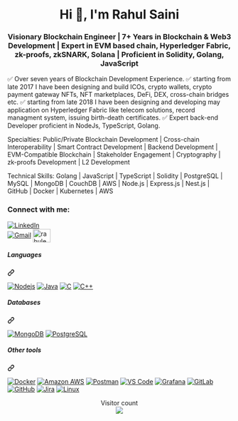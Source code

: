 <h1 align="center">Hi 👋, I'm Rahul Saini</h1>
<h3 align="center">Visionary Blockchain Engineer | 7+ Years in Blockchain & Web3 Development | Expert in EVM based chain, Hyperledger Fabric, zk-proofs, zkSNARK, Solana | Proficient in Solidity, Golang, JavaScript</h3>

✅ Over seven years of Blockchain Development Experience. 
✅ starting from late 2017 I have been designing and build ICOs, crypto wallets, crypto payment gateway NFTs, NFT marketplaces, DeFi, DEX, cross-chain bridges etc.
✅ starting from late 2018 I have been designing and developing may application on Hyperledger Fabric like telecom solutions, record managment system, issuing birth-death certificates.
✅ Expert back-end Developer proficient in NodeJs, TypeScript, Golang.


Specialties: Public/Private Blockchain Development | Cross-chain Interoperability | Smart Contract Development | Backend Development | EVM-Compatible Blockchain | Stakeholder Engagement | Cryptography | zk-proofs Development | L2 Development

Technical Skills: Golang | JavaScript | TypeScript | Solidity | PostgreSQL | MySQL |  MongoDB | CouchDB | AWS | Node.js | Express.js | Nest.js | GitHub | Docker | Kubernetes | AWS

<h3 align="left">Connect with me:</h3>
<p dir="auto">
<a href="https://www.linkedin.com/in/rahuleum" rel="nofollow"><img src="https://camo.githubusercontent.com/0b601f520ff776c1d0c7552d97fbb6d72235c8fa1b348b414e7fe7b2d8a1a1a9/68747470733a2f2f696d672e736869656c64732e696f2f62616467652f2d4c494e4b4544494e2d3030373742353f7374796c653d666f722d7468652d6261646765266c6f676f3d6c696e6b6564696e266c6f676f436f6c6f723d7768697465" alt="LinkedIn" data-canonical-src="https://img.shields.io/badge/-LINKEDIN-0077B5?style=for-the-badge&amp;logo=linkedin&amp;logoColor=white" style="max-width: 100%;"></a><br>
<a href="mailto:rahuleum@gmail.com"><img src="https://camo.githubusercontent.com/89c9dc26ae72f50c12809fc4d3c989e87e331362ff8e8cd591a27ab9fe30c69c/68747470733a2f2f696d672e736869656c64732e696f2f62616467652f2d474d41494c2d4431343833363f7374796c653d666f722d7468652d6261646765266c6f676f3d676d61696c266c6f676f436f6c6f723d7768697465" alt="Gmail" data-canonical-src="https://img.shields.io/badge/-GMAIL-D14836?style=for-the-badge&amp;logo=gmail&amp;logoColor=white" style="max-width: 100%;"></a>
<a href="https://twitter.com/rahuleum" target="blank"><img align="center" src="https://cdn.jsdelivr.net/npm/simple-icons@3.0.1/icons/twitter.svg" alt="rahuleum" height="30" width="40" /></a>

<br clear="left" />

<div class="markdown-heading" dir="auto"><h5 class="heading-element" dir="auto">Languages </h5><a id="user-content-languages-i-use" class="anchor" aria-label="Permalink: Languages I use" href="#languages-i-use"><svg class="octicon octicon-link" viewBox="0 0 16 16" version="1.1" width="16" height="16" aria-hidden="true"><path d="m7.775 3.275 1.25-1.25a3.5 3.5 0 1 1 4.95 4.95l-2.5 2.5a3.5 3.5 0 0 1-4.95 0 .751.751 0 0 1 .018-1.042.751.751 0 0 1 1.042-.018 1.998 1.998 0 0 0 2.83 0l2.5-2.5a2.002 2.002 0 0 0-2.83-2.83l-1.25 1.25a.751.751 0 0 1-1.042-.018.751.751 0 0 1-.018-1.042Zm-4.69 9.64a1.998 1.998 0 0 0 2.83 0l1.25-1.25a.751.751 0 0 1 1.042.018.751.751 0 0 1 .018 1.042l-1.25 1.25a3.5 3.5 0 1 1-4.95-4.95l2.5-2.5a3.5 3.5 0 0 1 4.95 0 .751.751 0 0 1-.018 1.042.751.751 0 0 1-1.042.018 1.998 1.998 0 0 0-2.83 0l-2.5 2.5a1.998 1.998 0 0 0 0 2.83Z"></path></svg></a></div>

<p dir="auto">
    <a target="_blank" rel="noopener noreferrer nofollow" href="https://camo.githubusercontent.com/093758c26020389c98786810f18b53dd32a7e1337c9da8a1e40e6ca0fc0ed5dc/68747470733a2f2f696d672e736869656c64732e696f2f62616467652f2d4e6f64656a732d626c61636b3f7374796c653d666c61742d737175617265266c6f676f3d4e6f64652e6a73"><img src="https://camo.githubusercontent.com/093758c26020389c98786810f18b53dd32a7e1337c9da8a1e40e6ca0fc0ed5dc/68747470733a2f2f696d672e736869656c64732e696f2f62616467652f2d4e6f64656a732d626c61636b3f7374796c653d666c61742d737175617265266c6f676f3d4e6f64652e6a73"
        alt="Nodejs" data-canonical-src="https://img.shields.io/badge/-Nodejs-black?style=flat-square&amp;logo=Node.js" style="max-width: 100%;"></a>
    <a target="_blank" rel="noopener noreferrer nofollow" href="https://camo.githubusercontent.com/5948b937d4e1456bfa7b7beccf52cb76f4d30aa76e193fa732a8948f058aa11f/68747470733a2f2f696d672e736869656c64732e696f2f62616467652f2d6a6176612d4533344138363f7374796c653d666c61742d737175617265266c6f676f3d6a617661"><img src="https://camo.githubusercontent.com/5948b937d4e1456bfa7b7beccf52cb76f4d30aa76e193fa732a8948f058aa11f/68747470733a2f2f696d672e736869656c64732e696f2f62616467652f2d6a6176612d4533344138363f7374796c653d666c61742d737175617265266c6f676f3d6a617661"
        alt="Java" data-canonical-src="https://img.shields.io/badge/-java-E34A86?style=flat-square&amp;logo=java" style="max-width: 100%;"></a>
    <a target="_blank" rel="noopener noreferrer nofollow" href="https://camo.githubusercontent.com/907ac2102998ee48722a4bbb77fef267de454903eab9df9bc47f70f31adf34da/68747470733a2f2f696d672e736869656c64732e696f2f62616467652f432d2532333030353939432e7376673f267374796c653d666f722d7468652d6261646765266c6f676f3d43266c6f676f436f6c6f723d7768697465253232"><img src="https://camo.githubusercontent.com/907ac2102998ee48722a4bbb77fef267de454903eab9df9bc47f70f31adf34da/68747470733a2f2f696d672e736869656c64732e696f2f62616467652f432d2532333030353939432e7376673f267374796c653d666f722d7468652d6261646765266c6f676f3d43266c6f676f436f6c6f723d7768697465253232"
        alt="C" data-canonical-src="https://img.shields.io/badge/C-%2300599C.svg?&amp;style=for-the-badge&amp;logo=C&amp;logoColor=white%22" style="max-width: 100%;"></a>
    <a target="_blank" rel="noopener noreferrer nofollow" href="https://camo.githubusercontent.com/dccf6edd5610b0ee932a6403cc6a69d0a530614fc0605cdb20ca5dca906f3f06/68747470733a2f2f696d672e736869656c64732e696f2f62616467652f432b2b2d2532333030353939432e7376673f267374796c653d666f722d7468652d6261646765266c6f676f3d432b2b266c6f676f436f6c6f723d7768697465253232"><img src="https://camo.githubusercontent.com/dccf6edd5610b0ee932a6403cc6a69d0a530614fc0605cdb20ca5dca906f3f06/68747470733a2f2f696d672e736869656c64732e696f2f62616467652f432b2b2d2532333030353939432e7376673f267374796c653d666f722d7468652d6261646765266c6f676f3d432b2b266c6f676f436f6c6f723d7768697465253232"
        alt="C++" data-canonical-src="https://img.shields.io/badge/C++-%2300599C.svg?&amp;style=for-the-badge&amp;logo=C++&amp;logoColor=white%22" style="max-width: 100%;"></a>
</p>

<div class="markdown-heading" dir="auto">
    <h5 class="heading-element" dir="auto">Databases 
</h5>
    <a id="user-content-databases-i-use" class="anchor" aria-label="Permalink: Databases" href="#databases-i-use">
        <svg class="octicon octicon-link" viewBox="0 0 16 16" version="1.1" width="16" height="16" aria-hidden="true">
            <path d="m7.775 3.275 1.25-1.25a3.5 3.5 0 1 1 4.95 4.95l-2.5 2.5a3.5 3.5 0 0 1-4.95 0 .751.751 0 0 1 .018-1.042.751.751 0 0 1 1.042-.018 1.998 1.998 0 0 0 2.83 0l2.5-2.5a2.002 2.002 0 0 0-2.83-2.83l-1.25 1.25a.751.751 0 0 1-1.042-.018.751.751 0 0 1-.018-1.042Zm-4.69 9.64a1.998 1.998 0 0 0 2.83 0l1.25-1.25a.751.751 0 0 1 1.042.018.751.751 0 0 1 .018 1.042l-1.25 1.25a3.5 3.5 0 1 1-4.95-4.95l2.5-2.5a3.5 3.5 0 0 1 4.95 0 .751.751 0 0 1-.018 1.042.751.751 0 0 1-1.042.018 1.998 1.998 0 0 0-2.83 0l-2.5 2.5a1.998 1.998 0 0 0 0 2.83Z"></path>
        </svg>
    </a>
</div>

<p dir="auto">
    <a target="_blank" rel="noopener noreferrer nofollow" href="https://camo.githubusercontent.com/f04ee2653c40aab025035e9ea4aec1f116490dd66322269ad16d5c1e8e1b1840/68747470733a2f2f696d672e736869656c64732e696f2f62616467652f2d4d6f6e676f44422d626c61636b3f7374796c653d666c61742d737175617265266c6f676f3d6d6f6e676f6462"><img src="https://camo.githubusercontent.com/f04ee2653c40aab025035e9ea4aec1f116490dd66322269ad16d5c1e8e1b1840/68747470733a2f2f696d672e736869656c64732e696f2f62616467652f2d4d6f6e676f44422d626c61636b3f7374796c653d666c61742d737175617265266c6f676f3d6d6f6e676f6462"
        alt="MongoDB" data-canonical-src="https://img.shields.io/badge/-MongoDB-black?style=flat-square&amp;logo=mongodb" style="max-width: 100%;"></a>
    <a target="_blank" rel="noopener noreferrer nofollow" href="https://camo.githubusercontent.com/ef0bda2bd7fdd90f1a97d882658b54493ddff38099a4d1049a32b7012f53f9dd/68747470733a2f2f696d672e736869656c64732e696f2f62616467652f2d506f737467726553514c2d3333363739313f7374796c653d666c61742d737175617265266c6f676f3d706f737467726573716c"><img src="https://camo.githubusercontent.com/ef0bda2bd7fdd90f1a97d882658b54493ddff38099a4d1049a32b7012f53f9dd/68747470733a2f2f696d672e736869656c64732e696f2f62616467652f2d506f737467726553514c2d3333363739313f7374796c653d666c61742d737175617265266c6f676f3d706f737467726573716c"
        alt="PostgreSQL" data-canonical-src="https://img.shields.io/badge/-PostgreSQL-336791?style=flat-square&amp;logo=postgresql" style="max-width: 100%;"></a>
</p>

<div class="markdown-heading" dir="auto">
    <h5 class="heading-element" dir="auto">Other tools</h5>
    <a id="user-content-some-of-the-tools-i-have-worked-with" class="anchor" aria-label="Permalink: Other tools" href="#some-of-the-tools-i-have-worked-with">
        <svg class="octicon octicon-link" viewBox="0 0 16 16" version="1.1" width="16" height="16" aria-hidden="true">
            <path d="m7.775 3.275 1.25-1.25a3.5 3.5 0 1 1 4.95 4.95l-2.5 2.5a3.5 3.5 0 0 1-4.95 0 .751.751 0 0 1 .018-1.042.751.751 0 0 1 1.042-.018 1.998 1.998 0 0 0 2.83 0l2.5-2.5a2.002 2.002 0 0 0-2.83-2.83l-1.25 1.25a.751.751 0 0 1-1.042-.018.751.751 0 0 1-.018-1.042Zm-4.69 9.64a1.998 1.998 0 0 0 2.83 0l1.25-1.25a.751.751 0 0 1 1.042.018.751.751 0 0 1 .018 1.042l-1.25 1.25a3.5 3.5 0 1 1-4.95-4.95l2.5-2.5a3.5 3.5 0 0 1 4.95 0 .751.751 0 0 1-.018 1.042.751.751 0 0 1-1.042.018 1.998 1.998 0 0 0-2.83 0l-2.5 2.5a1.998 1.998 0 0 0 0 2.83Z"></path>
        </svg>
    </a>
</div>

<p dir="auto">
    <a target="_blank" rel="noopener noreferrer nofollow" href="https://camo.githubusercontent.com/61dab8798bb1033e9534dd6b40946e0dd694f65ee7924f75fc123a05108c8169/68747470733a2f2f696d672e736869656c64732e696f2f62616467652f2d446f636b65722d626c61636b3f7374796c653d666c61742d737175617265266c6f676f3d646f636b6572"><img src="https://camo.githubusercontent.com/61dab8798bb1033e9534dd6b40946e0dd694f65ee7924f75fc123a05108c8169/68747470733a2f2f696d672e736869656c64732e696f2f62616467652f2d446f636b65722d626c61636b3f7374796c653d666c61742d737175617265266c6f676f3d646f636b6572"
        alt="Docker" data-canonical-src="https://img.shields.io/badge/-Docker-black?style=flat-square&amp;logo=docker" style="max-width: 100%;"></a>
    <a target="_blank" rel="noopener noreferrer nofollow" href="https://camo.githubusercontent.com/362566f85f9e832ffadbb76f93c8f38e5c0d4954a6cb86bffccebce5bc3060c7/68747470733a2f2f696d672e736869656c64732e696f2f62616467652f416d617a6f6e2532304157532d3233324633453f7374796c653d666c61742d737175617265266c6f676f3d616d617a6f6e2d617773"><img src="https://camo.githubusercontent.com/362566f85f9e832ffadbb76f93c8f38e5c0d4954a6cb86bffccebce5bc3060c7/68747470733a2f2f696d672e736869656c64732e696f2f62616467652f416d617a6f6e2532304157532d3233324633453f7374796c653d666c61742d737175617265266c6f676f3d616d617a6f6e2d617773"
        alt="Amazon AWS" data-canonical-src="https://img.shields.io/badge/Amazon%20AWS-232F3E?style=flat-square&amp;logo=amazon-aws" style="max-width: 100%;"></a>
    <a target="_blank" rel="noopener noreferrer nofollow" href="https://camo.githubusercontent.com/e932207c8c7012db8a7db499b282f3879822092d787d8729a2753e633f9292b2/68747470733a2f2f696d672e736869656c64732e696f2f62616467652f506f73746d616e2d626c61636b3f7374796c653d666c61742d737175617265266c6f676f3d706f73746d616e"><img src="https://camo.githubusercontent.com/e932207c8c7012db8a7db499b282f3879822092d787d8729a2753e633f9292b2/68747470733a2f2f696d672e736869656c64732e696f2f62616467652f506f73746d616e2d626c61636b3f7374796c653d666c61742d737175617265266c6f676f3d706f73746d616e"
        alt="Postman" data-canonical-src="https://img.shields.io/badge/Postman-black?style=flat-square&amp;logo=postman" style="max-width: 100%;"></a>
    <a target="_blank" rel="noopener noreferrer nofollow" href="https://camo.githubusercontent.com/81d6cb4cad33bc6441ad98d8ef8b19819e86b4ac48bf7cc099e1614ffea01ed0/68747470733a2f2f696d672e736869656c64732e696f2f62616467652f2d5653253230436f64652d3030374143433f7374796c653d666c61742d737175617265266c6f676f3d76697375616c2d73747564696f2d636f6465"><img src="https://camo.githubusercontent.com/81d6cb4cad33bc6441ad98d8ef8b19819e86b4ac48bf7cc099e1614ffea01ed0/68747470733a2f2f696d672e736869656c64732e696f2f62616467652f2d5653253230436f64652d3030374143433f7374796c653d666c61742d737175617265266c6f676f3d76697375616c2d73747564696f2d636f6465"
        alt="VS Code" data-canonical-src="https://img.shields.io/badge/-VS%20Code-007ACC?style=flat-square&amp;logo=visual-studio-code" style="max-width: 100%;"></a>
    <a target="_blank" rel="noopener noreferrer nofollow" href="https://camo.githubusercontent.com/ac2c32df4f723e33bac7362fd24990fc12c71e2af26d5a167f2cc83ec1ebbcae/68747470733a2f2f696d672e736869656c64732e696f2f62616467652f47726166616e612d626c61636b3f7374796c653d666c61742d737175617265266c6f676f3d67726166616e61"><img src="https://camo.githubusercontent.com/ac2c32df4f723e33bac7362fd24990fc12c71e2af26d5a167f2cc83ec1ebbcae/68747470733a2f2f696d672e736869656c64732e696f2f62616467652f47726166616e612d626c61636b3f7374796c653d666c61742d737175617265266c6f676f3d67726166616e61"
        alt="Grafana" data-canonical-src="https://img.shields.io/badge/Grafana-black?style=flat-square&amp;logo=grafana" style="max-width: 100%;"></a>
    <a target="_blank" rel="noopener noreferrer nofollow" href="https://camo.githubusercontent.com/22b9f53a2fa8c1fd859d3b450c90d1ba59928bf74c5dd33484d9ec9f2d0a553a/68747470733a2f2f696d672e736869656c64732e696f2f62616467652f4769744c61622d2532334643413132312e7376673f267374796c653d666f722d7468652d6261646765266c6f676f3d4769744c6162266c6f676f436f6c6f723d7768697465253232266c696e6b3d68747470733a2f2f6769746875622e636f6d2f636d6a6167746170"><img src="https://camo.githubusercontent.com/22b9f53a2fa8c1fd859d3b450c90d1ba59928bf74c5dd33484d9ec9f2d0a553a/68747470733a2f2f696d672e736869656c64732e696f2f62616467652f4769744c61622d2532334643413132312e7376673f267374796c653d666f722d7468652d6261646765266c6f676f3d4769744c6162266c6f676f436f6c6f723d7768697465253232266c696e6b3d68747470733a2f2f6769746875622e636f6d2f636d6a6167746170"
        alt="GitLab" data-canonical-src="https://img.shields.io/badge/GitLab-%23FCA121.svg?&amp;style=for-the-badge&amp;logo=GitLab&amp;logoColor=white%22&amp;link=https://github.com/cmjagtap" style="max-width: 100%;"></a>
    <a target="_blank" rel="noopener noreferrer nofollow" href="https://camo.githubusercontent.com/9006892123529deba5e74924dc63e2da24fe7726167a2cd2234c66bc5a5840bd/68747470733a2f2f696d672e736869656c64732e696f2f62616467652f4769744875622d2532333138313731372e7376673f267374796c653d666f722d7468652d6261646765266c6f676f3d476974487562266c6f676f436f6c6f723d7768697465253232266c696e6b3d68747470733a2f2f6769746875622e636f6d2f636d6a6167746170"><img src="https://camo.githubusercontent.com/9006892123529deba5e74924dc63e2da24fe7726167a2cd2234c66bc5a5840bd/68747470733a2f2f696d672e736869656c64732e696f2f62616467652f4769744875622d2532333138313731372e7376673f267374796c653d666f722d7468652d6261646765266c6f676f3d476974487562266c6f676f436f6c6f723d7768697465253232266c696e6b3d68747470733a2f2f6769746875622e636f6d2f636d6a6167746170"
        alt="GitHub" data-canonical-src="https://img.shields.io/badge/GitHub-%23181717.svg?&amp;style=for-the-badge&amp;logo=GitHub&amp;logoColor=white%22&amp;link=https://github.com/cmjagtap" style="max-width: 100%;"></a>
    <a target="_blank" rel="noopener noreferrer nofollow" href="https://camo.githubusercontent.com/20ddabbe8edaac27288551f77b42366643e3e40c6a1e9144eaf34f943ac0eacb/68747470733a2f2f696d672e736869656c64732e696f2f62616467652f4a6972612d2532333030353243432e7376673f267374796c653d666f722d7468652d6261646765266c6f676f3d4a697261266c6f676f436f6c6f723d7768697465253232"><img src="https://camo.githubusercontent.com/20ddabbe8edaac27288551f77b42366643e3e40c6a1e9144eaf34f943ac0eacb/68747470733a2f2f696d672e736869656c64732e696f2f62616467652f4a6972612d2532333030353243432e7376673f267374796c653d666f722d7468652d6261646765266c6f676f3d4a697261266c6f676f436f6c6f723d7768697465253232"
        alt="Jira" data-canonical-src="https://img.shields.io/badge/Jira-%230052CC.svg?&amp;style=for-the-badge&amp;logo=Jira&amp;logoColor=white%22" style="max-width: 100%;"></a>
    <a target="_blank" rel="noopener noreferrer nofollow" href="https://camo.githubusercontent.com/b5fcd42d209e4eb83bc3e3fd6e6139474b0815338d7ffacefdb21a4b7695654c/68747470733a2f2f696d672e736869656c64732e696f2f62616467652f4c696e75782d2532334643433632342e7376673f267374796c653d666f722d7468652d6261646765266c6f676f3d4c696e7578266c6f676f436f6c6f723d7768697465253232"><img src="https://camo.githubusercontent.com/b5fcd42d209e4eb83bc3e3fd6e6139474b0815338d7ffacefdb21a4b7695654c/68747470733a2f2f696d672e736869656c64732e696f2f62616467652f4c696e75782d2532334643433632342e7376673f267374796c653d666f722d7468652d6261646765266c6f676f3d4c696e7578266c6f676f436f6c6f723d7768697465253232"
        alt="Linux" data-canonical-src="https://img.shields.io/badge/Linux-%23FCC624.svg?&amp;style=for-the-badge&amp;logo=Linux&amp;logoColor=white%22" style="max-width: 100%;"></a>
</p>

<p align="center" dir="auto"> 
  Visitor count<br>
  <a target="_blank" rel="noopener noreferrer nofollow" href="https://camo.githubusercontent.com/4604836dce0ca797231982f2bc0b8a4994f92389aa05d488f1b11dca7e83af6b/68747470733a2f2f70726f66696c652d636f756e7465722e676c697463682e6d652f636d6a61677461702f636f756e742e737667"><img src="https://camo.githubusercontent.com/4604836dce0ca797231982f2bc0b8a4994f92389aa05d488f1b11dca7e83af6b/68747470733a2f2f70726f66696c652d636f756e7465722e676c697463682e6d652f636d6a61677461702f636f756e742e737667" data-canonical-src="https://profile-counter.glitch.me/cmjagtap/count.svg" style="max-width: 100%;"></a>
</p>

